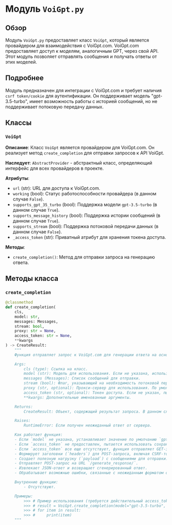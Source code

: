 # Модуль `VoiGpt.py`

## Обзор

Модуль `VoiGpt.py` предоставляет класс `VoiGpt`, который является провайдером для взаимодействия с VoiGpt.com. VoiGpt.com предоставляет доступ к моделям, аналогичным GPT, через свой API. Этот модуль позволяет отправлять сообщения и получать ответы от этих моделей.

## Подробнее

Модуль предназначен для интеграции с VoiGpt.com и требует наличия `csrf token/cookie` для аутентификации.
Он поддерживает модель "gpt-3.5-turbo", имеет возможность работы с историей сообщений, но не поддерживает потоковую передачу данных.

## Классы

### `VoiGpt`

**Описание**:
Класс `VoiGpt` является провайдером для VoiGpt.com. Он реализует метод `create_completion` для отправки запросов к API VoiGpt.

**Наследует**:
`AbstractProvider` - абстрактный класс, определяющий интерфейс для всех провайдеров в проекте.

**Атрибуты**:
- `url` (str): URL для доступа к VoiGpt.com.
- `working` (bool): Статус работоспособности провайдера (в данном случае `False`).
- `supports_gpt_35_turbo` (bool): Поддержка модели `gpt-3.5-turbo` (в данном случае `True`).
- `supports_message_history` (bool): Поддержка истории сообщений (в данном случае `True`).
- `supports_stream` (bool): Поддержка потоковой передачи данных (в данном случае `False`).
- `_access_token` (str): Приватный атрибут для хранения токена доступа.

**Методы**:
- `create_completion()`: Метод для отправки запроса на генерацию ответа.

## Методы класса

### `create_completion`

```python
@classmethod
def create_completion(
    cls,
    model: str,
    messages: Messages,
    stream: bool,
    proxy: str = None,
    access_token: str = None,
    **kwargs
) -> CreateResult:
    """
    Функция отправляет запрос к VoiGpt.com для генерации ответа на основе предоставленных сообщений.

    Args:
        cls (type): Ссылка на класс.
        model (str): Модель для использования. Если не указана, используется `gpt-3.5-turbo`.
        messages (Messages): Список сообщений для отправки.
        stream (bool): Флаг, указывающий на необходимость потоковой передачи (в данном случае не поддерживается).
        proxy (str, optional): Прокси-сервер для использования. По умолчанию `None`.
        access_token (str, optional): Токен доступа. Если не указан, пытается получить из cookies. По умолчанию `None`.
        **kwargs: Дополнительные именованные аргументы.

    Returns:
        CreateResult: Объект, содержащий результат запроса. В данном случае, генератор, возвращающий ответ.

    Raises:
        RuntimeError: Если получен неожиданный ответ от сервера.

    Как работает функция:
    - Если `model` не указана, устанавливает значение по умолчанию `gpt-3.5-turbo`.
    - Если `access_token` не предоставлен, пытается использовать сохраненный `cls._access_token`.
    - Если `access_token` все еще отсутствует, функция отправляет GET-запрос на главную страницу VoiGpt.com, чтобы получить CSRF-токен из cookies.
    - Формирует заголовки (`headers`) для POST-запроса, включая CSRF-токен.
    - Создает полезную нагрузку (`payload`) с сообщениями для отправки.
    - Отправляет POST-запрос на URL `/generate_response/`.
    - Извлекает JSON-ответ и возвращает сгенерированный ответ.
    - Обрабатывает возможные ошибки, связанные с неожиданным форматом ответа от сервера, и генерирует исключение `RuntimeError`.

    Внутренние функции:
        - Отсутствуют.

    Примеры:
        >>> # Пример использования (требуется действительный access_token)
        >>> # result = VoiGpt.create_completion(model="gpt-3.5-turbo", messages=[{"role": "user", "content": "Hello"}], stream=False, access_token="your_access_token")
        >>> # for item in result:
        >>> #     print(item)
    """